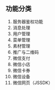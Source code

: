 
## 功能分类

1. 服务器鉴权功能
2. 消息处理
3. 用户管理
4. 菜单管理
5. 素材管理
6. 推广与二维码
7. 微信支付
8. 微信小店
9. 微信卡券
10. 微信设备
11. 微信网页（JSSDK）
